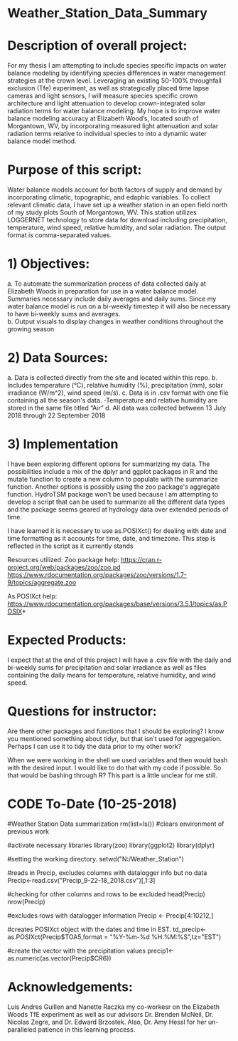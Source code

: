 # Weather_Station_Data_Summary

# Description of overall project:
For my thesis I am attempting to include species specific impacts on water balance modeling by identifying species differences in water management strategies at the crown level. Leveraging an existing 50-100% throughfall exclusion (Tfe) experiment, as well as strategically placed time lapse cameras and light sensors, I will measure species specific crown architecture and light attenuation to develop crown-integrated solar radiation terms for water balance modeling. My hope is to improve water balance modeling accuracy at Elizabeth Wood’s, located south of Morgantown, WV, by incorporating measured light attenuation and solar radiation terms relative to individual species to into a dynamic water balance model method.  

# Purpose of this script:
Water balance models account for both factors of supply and demand by incorporating climatic, topographic, and edaphic variables. To collect relevant climatic data, I have set up a weather station in an open field north of my study plots South of Morgantown, WV. This station utilizes LOGGERNET technology to store data for download including precipitation, temperature, wind speed, relative humidity, and solar radiation. The output format is comma-separated values.

# 1) Objectives:
  a. To automate the summarization process of data collected daily at Elizabeth Woods in preparation for use in a water balance model.    
  Summaries necessary include daily averages and daily sums. Since my water balance model is run on a bi-weekly timestep it will also be necessary to have bi-weekly sums and averages.  
  b. Output visuals to display changes in weather conditions throughout the growing season

# 2) Data Sources:
  a. Data is collected directly from the site and located within this repo.
  b. Includes temperature (°C), relative humidity (%), precipitation (mm), solar irradiance (W/m^2), wind speed (m/s).
  c. Data is in .csv format with one file containing all the season's data.
    -Temperature and relative humidity are stored in the same file titled “Air”
	d. All data was collected between 13 July 2018 through 22 September 2018

# 3) Implementation
I have been exploring different options for summarizing my data. The possibilities include a mix of the dplyr and ggplot packages in R and the mutate function to create a new column to populate with the summarize function. Another options is possibly using the zoo package's aggregate function. HydroTSM package won't be used because I am attempting to develop a script that can be used to summarize all the different data types and the package seems geared at hydrology data over extended periods of time.

I have learned it is necessary to use as.POSIXct() for dealing with date and time formatting as it accounts for time, date, and timezone. This step is reflected in the script as it currently stands

Resources utilized:
Zoo package help: https://cran.r-project.org/web/packages/zoo/zoo.pd
https://www.rdocumentation.org/packages/zoo/versions/1.7-9/topics/aggregate.zoo

As.POSIXct help: https://www.rdocumentation.org/packages/base/versions/3.5.1/topics/as.POSIX*

# Expected Products:
I expect that at the end of this project I will have a .csv file with the daily and bi-weekly sums for precipitation and solar irradiance as well as files containing the daily means for temperature, relative humidity, and wind speed.  

# Questions for instructor:
Are there other packages and functions that I should be exploring? I know you mentioned something about tidyr, but that isn't used for aggregation. Perhaps I can use it to tidy the data prior to my other work?

When we were working in the shell we used variables and then would bash with the desired input. I would like to do that with my code if possible. So that would be bashing through R? This part is a little unclear for me still.

# CODE To-Date (10-25-2018)
#Weather Station Data summarization
rm(list=ls()) #clears environment of previous work

#activate necessary libraries
library(zoo)
library(ggplot2)
library(dplyr)

#setting the working directory.
setwd("N:/Weather_Station")

#reads in Precip, excludes columns with datalogger info but no data
Precip<-read.csv("Precip_9-22-18_2018.csv")[,1:3]

#checking for other columns and rows to be excluded
head(Precip)
nrow(Precip)

#excludes rows with datalogger information
Precip <- Precip[4:10212,]

#creates POSIXct object with the dates and time in EST.
td_precip<-as.POSIXct(Precip$TOA5,format = "%Y-%m-%d %H:%M:%S",tz="EST")

#create the vector with the precipitation values
precip1<-as.numeric(as.vector(Precip$CR6))

# Acknowledgements: 
Luis Andres Guillen and Nanette Raczka my co-workesr on the Elizabeth Woods TfE experiment as well as our advisors Dr. Brenden McNeil, Dr. Nicolas Zegre, and Dr. Edward Brzostek. Also, Dr. Amy Hessl for her un-paralleled patience in this learning process.    

